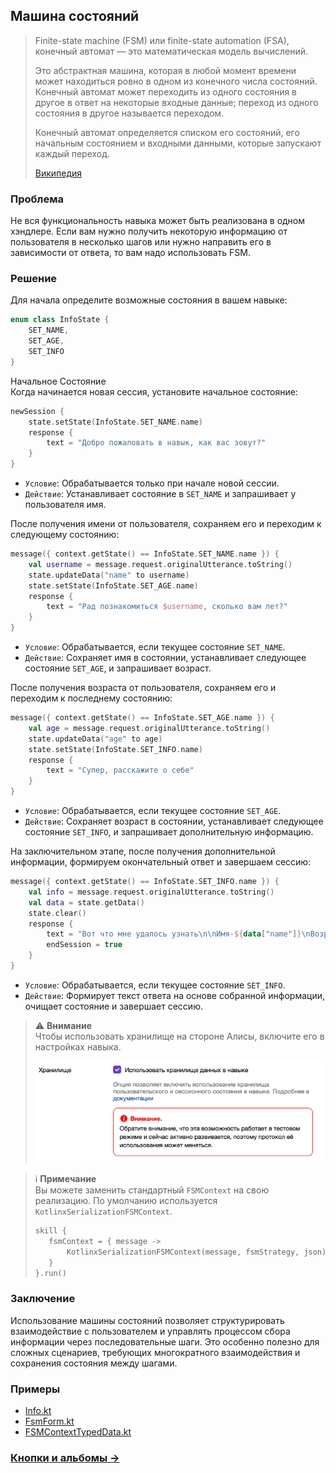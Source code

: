 ## Машина состояний

> Finite-state machine (FSM) или finite-state automation (FSA), конечный автомат — это математическая модель вычислений.
>
> Это абстрактная машина, которая в любой момент времени может находиться ровно в одном из конечного числа состояний.
> Конечный автомат может переходить из одного состояния в другое в ответ на некоторые входные данные; переход из одного
> состояния в другое называется переходом.
>
> Конечный автомат определяется списком его состояний, его начальным состоянием и входными данными, которые запускают
> каждый переход.
>
> [Википедия](https://en.wikipedia.org/wiki/Finite-state_machine)

### Проблема

Не вся функциональность навыка может быть реализована в одном хэндлере.
Если вам нужно получить некоторую информацию от пользователя в несколько шагов или нужно направить его в зависимости от
ответа, то вам надо использовать FSM.

### Решение

Для начала определите возможные состояния в вашем навыке:

```kotlin
enum class InfoState {
    SET_NAME,
    SET_AGE,
    SET_INFO
}
```

Начальное Состояние  
Когда начинается новая сессия, установите начальное состояние:

```kotlin
newSession {
    state.setState(InfoState.SET_NAME.name)
    response {
        text = "Добро пожаловать в навык, как вас зовут?"
    }
}
```

- `Условие`: Обрабатывается только при начале новой сессии.
- `Действие`: Устанавливает состояние в `SET_NAME` и запрашивает у пользователя имя.

После получения имени от пользователя, сохраняем его и переходим к следующему состоянию:

```kotlin
message({ context.getState() == InfoState.SET_NAME.name }) {
    val username = message.request.originalUtterance.toString()
    state.updateData("name" to username)
    state.setState(InfoState.SET_AGE.name)
    response {
        text = "Рад познакомиться $username, сколько вам лет?"
    }
}
```

- `Условие`: Обрабатывается, если текущее состояние `SET_NAME`.
- `Действие`: Сохраняет имя в состоянии, устанавливает следующее состояние `SET_AGE`, и запрашивает возраст.

После получения возраста от пользователя, сохраняем его и переходим к последнему состоянию:

```kotlin
message({ context.getState() == InfoState.SET_AGE.name }) {
    val age = message.request.originalUtterance.toString()
    state.updateData("age" to age)
    state.setState(InfoState.SET_INFO.name)
    response {
        text = "Супер, расскажите о себе"
    }
}
```

- `Условие`: Обрабатывается, если текущее состояние `SET_AGE`.
- `Действие`: Сохраняет возраст в состоянии, устанавливает следующее состояние `SET_INFO`, и запрашивает дополнительную
  информацию.

На заключительном этапе, после получения дополнительной информации, формируем окончательный ответ и завершаем сессию:

```kotlin
message({ context.getState() == InfoState.SET_INFO.name }) {
    val info = message.request.originalUtterance.toString()
    val data = state.getData()
    state.clear()
    response {
        text = "Вот что мне удалось узнать\n\nИмя-${data["name"]}\nВозраст-${data["age"]}\nИнформация-$info"
        endSession = true
    }
}
```

- `Условие`: Обрабатывается, если текущее состояние `SET_INFO`.
- `Действие`: Формирует текст ответа на основе собранной информации, очищает состояние и завершает сессию.

> ⚠️ **Внимание**  
> Чтобы использовать хранилище на стороне Алисы, включите его в настройках навыка.
>
> ![storage](resources/storage.png)

> ℹ️ **Примечание**  
> Вы можете заменить стандартный `FSMContext` на свою реализацию. По умолчанию
> используется `KotlinxSerializationFSMContext`.
>```kotlin
>skill {
>    fsmContext = { message ->
>        KotlinxSerializationFSMContext(message, fsmStrategy, json)
>    }
>}.run()
> ```

### Заключение

Использование машины состояний позволяет структурировать взаимодействие с пользователем и управлять процессом сбора
информации через последовательные шаги. Это особенно полезно для сложных сценариев, требующих многократного
взаимодействия и сохранения состояния между шагами.

### Примеры

- [Info.kt](../examples/src/main/kotlin/com/github/examples/Info.kt)
- [FsmForm.kt](../examples/src/main/kotlin/com/github/examples/FsmForm.kt)
- [FSMContextTypedData.kt](../examples/src/main/kotlin/com/github/examples/FSMContextTypedData.kt)

### [Кнопки и альбомы ->](Кнопки_и_альбомы.md)